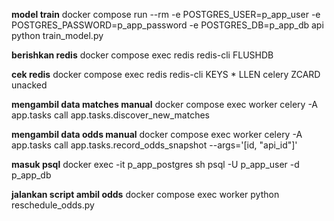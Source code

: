 **model train**
docker compose run --rm -e POSTGRES_USER=p_app_user -e POSTGRES_PASSWORD=p_app_password -e POSTGRES_DB=p_app_db api python train_model.py

**berishkan redis**
docker compose exec redis redis-cli FLUSHDB

**cek redis**
docker compose exec redis redis-cli
KEYS *
LLEN celery
ZCARD unacked

**mengambil data matches manual**
docker compose exec worker celery -A app.tasks call app.tasks.discover_new_matches

**mengambil data odds manual**
docker compose exec worker celery -A app.tasks call app.tasks.record_odds_snapshot --args='[id, "api_id"]'

**masuk psql**
docker exec -it p_app_postgres sh
psql -U p_app_user -d p_app_db

**jalankan script ambil odds**
docker compose exec worker python reschedule_odds.py